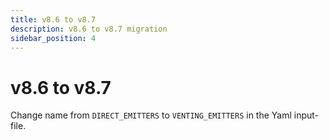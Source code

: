 ```yaml
---
title: v8.6 to v8.7
description: v8.6 to v8.7 migration
sidebar_position: 4
---
```


# v8.6 to v8.7

Change name from `DIRECT_EMITTERS` to `VENTING_EMITTERS` in the Yaml input-file.
